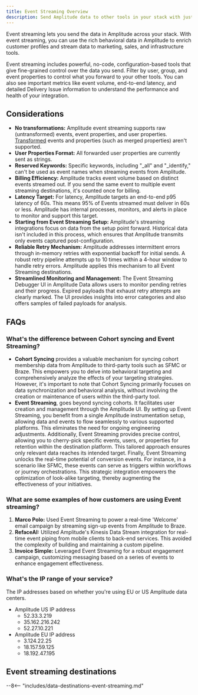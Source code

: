 ```yaml
---
title: Event Streaming Overview
description: Send Amplitude data to other tools in your stack with just a few clicks, using no-code event streaming integrations. 
---
```


Event streaming lets you send the data in Amplitude across your stack. With event streaming, you can use the rich behavioral data in Amplitude to enrich customer profiles and stream data to marketing, sales, and infrastructure tools.

Event streaming includes powerful, no-code, configuration-based tools that give fine-grained control over the data you send. Filter by user, group, and event properties to control what you forward to your other tools. You can also see important metrics like event volume, end-to-end latency, and detailed Delivery Issue information to understand the performance and health of your integration. 

## Considerations

- **No transformations:** Amplitude event streaming supports raw (untransformed) events, event properties, and user properties. [Transformed](https://help.amplitude.com/hc/en-us/articles/5913315221915-Transformations-Retroactively-modify-your-event-data-structure) events and properties (such as merged properties) aren't supported.
- **User Properties Format:** All forwarded user properties are currently sent as strings.
- **Reserved Keywords:** Specific keywords, including "_all" and "_identify," can't be used as event names when streaming events from Amplitude.
- **Billing Efficiency:** Amplitude tracks event volume based on distinct events streamed out. If you send the same event to multiple event streaming destinations, it's counted once for billing.
- **Latency Target:** For latency, Amplitude targets an end-to-end p95 latency of 60s. This means 95% of Events streamed must deliver in 60s or less. Amplitude has internal processes, monitors, and alerts in place to monitor and support this target.
- **Starting from Event Streaming Setup:** Amplitude's streaming integrations focus on data from the setup point forward. Historical data isn't included in this process, which ensures that Amplitude transmits only events captured post-configuration.
- **Reliable Retry Mechanism:** Amplitude addresses intermittent errors through in-memory retries with exponential backoff for initial sends. A robust retry pipeline attempts up to 10 times within a 4-hour window to handle retry errors. Amplitude applies this mechanism to all Event Streaming destinations.
- **Streamlined Monitoring and Management:** The Event Streaming Debugger UI in Amplitude Data allows users to monitor pending retries and their progress. Expired payloads that exhaust retry attempts are clearly marked. The UI provides insights into error categories and also offers samples of failed payloads for analysis.

## FAQs

### What's the difference between Cohort syncing and Event Streaming?

- **Cohort Syncing** provides a valuable mechanism for syncing cohort membership data from Amplitude to third-party tools such as SFMC or Braze. This empowers you to delve into behavioral targeting and comprehensively analyze the effects of your targeting strategies. However, it's important to note that Cohort Syncing primarily focuses on data synchronization and behavioral analysis, without involving the creation or maintenance of users within the third-party tool.
- **Event Streaming**, goes beyond syncing cohorts. It facilitates user creation and management through the Amplitude UI. By setting up Event Streaming, you benefit from a single Amplitude instrumentation setup, allowing data and events to flow seamlessly to various supported platforms. This eliminates the need for ongoing engineering adjustments. Additionally, Event Streaming provides precise control, allowing you to cherry-pick specific events, users, or properties for retention within the destination platform. This tailored approach ensures only relevant data reaches its intended target. Finally, Event Streaming unlocks the real-time potential of conversion events. For instance, in a scenario like SFMC, these events can serve as triggers within workflows or journey orchestrations. This strategic integration empowers the optimization of look-alike targeting, thereby augmenting the effectiveness of your initiatives.

### What are some examples of how customers are using Event streaming?

1. **Marco Polo:** Used Event Streaming to power a real-time 'Welcome' email campaign by streaming sign-up events from Amplitude to Braze.
2. **RefaceAI:** Utilized Amplitude's Kinesis Data Stream integration for real-time event piping from mobile clients to back-end services. This avoided the complexity of building and maintaining a custom pipeline.
3. **Invoice Simple:** Leveraged Event Streaming for a robust engagement campaign, customizing messaging based on a series of events to enhance engagement effectiveness.

### What's the IP range of your service?
The IP addresses based on whether you're using EU or US Amplitude data centers.
- Amplitude US IP address
    - 52.33.3.219
    - 35.162.216.242
    - 52.27.10.221
- Amplitude EU IP address
    - 3.124.22.25
    - 18.157.59.125
    - 18.192.47.195

## Event streaming destinations

--8<-- "includes/data-destinations-event-streaming.md"
